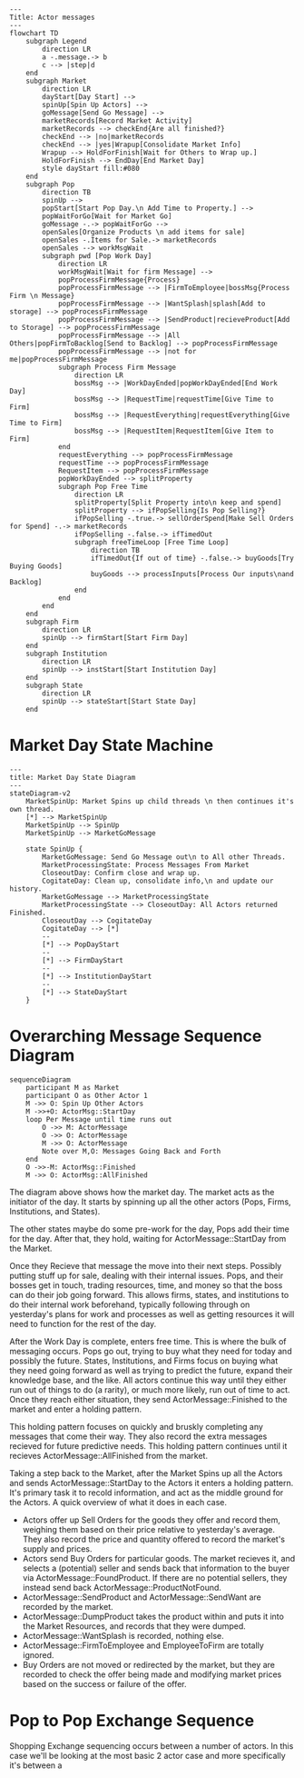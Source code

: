 ```mermaid
---
Title: Actor messages
---
flowchart TD
    subgraph Legend
        direction LR
        a -.message.-> b
        c --> |step|d
    end
    subgraph Market
        direction LR
        dayStart[Day Start] -->
        spinUp[Spin Up Actors] -->
        goMessage[Send Go Message] -->
        marketRecords[Record Market Activity]
        marketRecords --> checkEnd{Are all finished?}
        checkEnd --> |no|marketRecords
        checkEnd --> |yes|Wrapup[Consolidate Market Info]
        Wrapup --> HoldForFinish[Wait for Others to Wrap up.]
        HoldForFinish --> EndDay[End Market Day]
        style dayStart fill:#080
    end
    subgraph Pop
        direction TB
        spinUp --> 
        popStart[Start Pop Day.\n Add Time to Property.] -->
        popWaitForGo[Wait for Market Go]
        goMessage -.-> popWaitForGo -->
        openSales[Organize Products \n add items for sale]
        openSales -.Items for Sale.-> marketRecords
        openSales --> workMsgWait
        subgraph pwd [Pop Work Day]
            direction LR
            workMsgWait[Wait for firm Message] -->
            popProcessFirmMessage{Process}
            popProcessFirmMessage --> |FirmToEmployee|bossMsg{Process Firm \n Message}
            popProcessFirmMessage --> |WantSplash|splash[Add to storage] --> popProcessFirmMessage
            popProcessFirmMessage --> |SendProduct|recieveProduct[Add to Storage] --> popProcessFirmMessage
            popProcessFirmMessage --> |All Others|popFirmToBacklog[Send to Backlog] --> popProcessFirmMessage
            popProcessFirmMessage --> |not for me|popProcessFirmMessage
            subgraph Process Firm Message
                direction LR
                bossMsg --> |WorkDayEnded|popWorkDayEnded[End Work Day]
                bossMsg --> |RequestTime|requestTime[Give Time to Firm]
                bossMsg --> |RequestEverything|requestEverything[Give Time to Firm]
                bossMsg --> |RequestItem|RequestItem[Give Item to Firm]
            end
            requestEverything --> popProcessFirmMessage
            requestTime --> popProcessFirmMessage
            RequestItem --> popProcessFirmMessage
            popWorkDayEnded --> splitProperty
            subgraph Pop Free Time
                direction LR
                splitProperty[Split Property into\n keep and spend]
                splitProperty --> ifPopSelling{Is Pop Selling?}
                ifPopSelling -.true.-> sellOrderSpend[Make Sell Orders for Spend] -.-> marketRecords
                ifPopSelling -.false.-> ifTimedOut
                subgraph freeTimeLoop [Free Time Loop]
                    direction TB
                    ifTimedOut{If out of time} -.false.-> buyGoods[Try Buying Goods]
                    buyGoods --> processInputs[Process Our inputs\nand Backlog]
                end
            end
        end
    end
    subgraph Firm
        direction LR
        spinUp --> firmStart[Start Firm Day]
    end
    subgraph Institution
        direction LR
        spinUp --> instStart[Start Institution Day]
    end
    subgraph State
        direction LR
        spinUp --> stateStart[Start State Day]
    end
```

# Market Day State Machine

```mermaid
--- 
title: Market Day State Diagram
---
stateDiagram-v2
    MarketSpinUp: Market Spins up child threads \n then continues it's own thread.
    [*] --> MarketSpinUp
    MarketSpinUp --> SpinUp
    MarketSpinUp --> MarketGoMessage

    state SpinUp {
        MarketGoMessage: Send Go Message out\n to All other Threads.
        MarketProcessingState: Process Messages From Market
        CloseoutDay: Confirm close and wrap up.
        CogitateDay: Clean up, consolidate info,\n and update our history.
        MarketGoMessage --> MarketProcessingState
        MarketProcessingState --> CloseoutDay: All Actors returned Finished.
        CloseoutDay --> CogitateDay
        CogitateDay --> [*]
        --
        [*] --> PopDayStart
        --
        [*] --> FirmDayStart
        --
        [*] --> InstitutionDayStart
        --
        [*] --> StateDayStart
    }
```
# Overarching Message Sequence Diagram
```Mermaid
sequenceDiagram
    participant M as Market
    participant O as Other Actor 1
    M ->> O: Spin Up Other Actors
    M ->>+O: ActorMsg::StartDay
    loop Per Message until time runs out
        O ->> M: ActorMessage
        O ->> O: ActorMessage
        M ->> O: ActorMessage
        Note over M,O: Messages Going Back and Forth
    end
    O ->>-M: ActorMsg::Finished
    M ->> O: ActorMsg::AllFinished
```

The diagram above shows how the market day. The market acts as the initiator of the day. It starts by spinning up all the other actors (Pops, Firms, Institutions, and States). 

The other states maybe do some pre-work for the day, Pops add their time for the day. After that, they hold, waiting for ActorMessage::StartDay from the Market.

Once they Recieve that message the move into their next steps. Possibly putting stuff up for sale, dealing with their internal issues. Pops, and their bosses get in touch, trading resources, time, and money so that the boss can do their job going forward. This allows firms, states, and institutions to do their internal work beforehand, typically following through on yesterday's plans for work and processes as well as getting resources it will need to function for the rest of the day.

After the Work Day is complete, enters free time. This is where the bulk of messaging occurs. Pops go out, trying to buy what they need for today and possibly the future. States, Institutions, and Firms focus on buying what they need going forward as well as trying to predict the future, expand their knowledge base, and the like. All actors continue this way until they either run out of things to do (a rarity), or much more likely, run out of time to act. Once they reach either situation, they send ActorMessage::Finished to the market and enter a holding pattern.

This holding pattern focuses on quickly and bruskly completing any messages that come their way. They also record the extra messages recieved for future predictive needs. This holding pattern continues until it recieves ActorMessage::AllFinished from the market. 

Taking a step back to the Market, after the Market Spins up all the Actors and sends ActorMessage::StartDay to the Actors it enters a holding pattern. It's primary task it to recold information, and act as the middle ground for the Actors. A quick overview of what it does in each case.

- Actors offer up Sell Orders for the goods they offer and record them, weighing them based on their price relative to yesterday's average. They also record the price and quantity offered to record the market's supply and prices.
- Actors send Buy Orders for particular goods. The market recieves it, and selects a (potential) seller and sends back that information to the buyer via ActorMessage::FoundProduct. If there are no potential sellers, they instead send back ActorMessage::ProductNotFound.
- ActorMessage::SendProduct and ActorMessage::SendWant are recorded by the market.
- ActorMessage::DumpProduct takes the product within and puts it into the Market Resources, and records that they were dumped.
- ActorMessage::WantSplash is recorded, nothing else.
- ActorMessage::FirmToEmployee and EmployeeToFirm are totally ignored.
- Buy Orders are not moved or redirected by the market, but they are recorded to check the offer being made and modifying market prices based on the success or failure of the offer.

# Pop to Pop Exchange Sequence

Shopping Exchange sequencing occurs between a number of actors. In this case we'll be looking at the most basic 2 actor case and more specifically it's between a